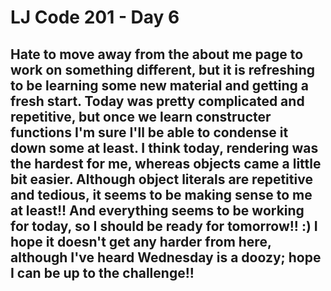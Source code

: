 # **LJ Code 201 - Day 6**

## Hate to move away from the about me page to work on something different, but it is refreshing to be learning some new material and getting a fresh start.  Today was pretty complicated and repetitive, but once we learn constructer functions I'm sure I'll be able to condense it down some at least.  I think today, rendering was the hardest for me, whereas objects came a little bit easier.  Although object literals are repetitive and tedious, it seems to be making sense to me at least!! And everything seems to be working for today, so I should be ready for tomorrow!! :) I hope it doesn't get any harder from here, although I've heard Wednesday is a doozy; hope I can be up to the challenge!!

